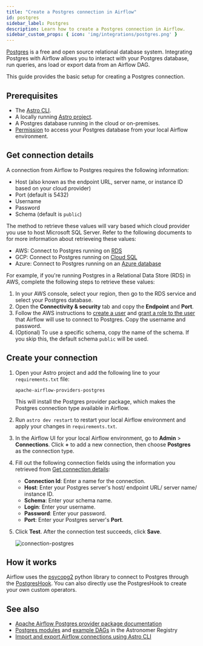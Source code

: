 ```yaml
---
title: "Create a Postgres connection in Airflow"
id: postgres
sidebar_label: Postgres
description: Learn how to create a Postgres connection in Airflow.
sidebar_custom_props: { icon: 'img/integrations/postgres.png' }
---
```


[Postgres](https://www.postgresql.org/) is a free and open source relational database system. Integrating Postgres with Airflow allows you to interact with your Postgres database, run queries, ans load or export data from an Airflow DAG.

This guide provides the basic setup for creating a Postgres connection. 

## Prerequisites

- The [Astro CLI](https://www.astronomer.io/docs/astro/cli/overview).
- A locally running [Astro project](https://www.astronomer.io/docs/astro/cli/get-started-cli).
- A Postgres database running in the cloud or on-premises.
- [Permission](https://www.digitalocean.com/community/tutorials/how-to-use-roles-and-manage-grant-permissions-in-postgresql-on-a-vps-2) to access your Postgres database from your local Airflow environment.

## Get connection details

A connection from Airflow to Postgres requires the following information:

- Host (also known as the endpoint URL, server name, or instance ID based on your cloud provider)
- Port (default is 5432)
- Username 
- Password
- Schema (default is `public`)

The method to retrieve these values will vary based which cloud provider you use to host Microsoft SQL Server. Refer to the following documents to for more information about retrieveing these values:

- AWS: Connect to Postgres running on [RDS](https://docs.aws.amazon.com/AmazonRDS/latest/UserGuide/USER_ConnectToPostgreSQLInstance.html)
- GCP: Connect to Postgres running on [ Cloud SQL](https://cloud.google.com/sql/docs/postgres/connect-instance-local-computer)
- Azure: Connect to Postgres running on an [Azure database](https://learn.microsoft.com/en-us/training/modules/create-connect-to-postgres/4-connect-develop-your-database)

For example, if you're running Postgres in a Relational Data Store (RDS) in AWS, complete the following steps to retrieve these values:

1. In your AWS console, select your region, then go to the RDS service and select your Postgres database.
2. Open the **Connectivity & security** tab and copy the **Endpoint** and **Port**.
3. Follow the AWS instructions to [create a user](https://www.postgresql.org/docs/8.0/sql-createuser.html) and [grant a role to the user](https://www.postgresql.org/docs/current/sql-grant.html) that Airflow will use to connect to Postgres. Copy the username and password.
4. (Optional) To use a specific schema, copy the name of the schema. If you skip this, the default schema `public` will be used.

## Create your connection

1. Open your Astro project and add the following line to your `requirements.txt` file:

    ```
    apache-airflow-providers-postgres
    ```

    This will install the Postgres provider package, which makes the Postgres connection type available in Airflow.

2. Run `astro dev restart` to restart your local Airflow environment and apply your changes in `requirements.txt`.

3. In the Airflow UI for your local Airflow environment, go to **Admin** > **Connections**. Click **+** to add a new connection, then choose **Postgres** as the connection type.

4. Fill out the following connection fields using the information you retrieved from [Get connection details](#get-connection-details):

    - **Connection Id**: Enter a name for the connection.
    - **Host**: Enter your Postgres server's host/ endpoint URL/ server name/ instance ID.
    - **Schema**: Enter your schema name.
    - **Login**: Enter your username.
    - **Password**: Enter your password.
    - **Port**: Enter your Postgres server's **Port**.

5. Click **Test**. After the connection test succeeds, click **Save**.

    ![connection-postgres](/img/examples/connection-postgres.png)

## How it works

Airflow uses the [psycopg2](https://pypi.org/project/psycopg2/) python library to connect to Postgres through the [PostgresHook](https://airflow.apache.org/docs/apache-airflow-providers-postgres/stable/_api/airflow/providers/postgres/hooks/postgres/index.html). You can also directly use the PostgresHook to create your own custom operators.

## See also

- [Apache Airflow Postgres provider package documentation](https://airflow.apache.org/docs/apache-airflow-providers-postgres/stable/index.html)
- [Postgres modules](https://registry.astronomer.io/modules?limit=24&sorts=updatedAt%3Adesc&query=postgres) and [example DAGs](https://registry.astronomer.io/dags?query=postgres) in the Astronomer Registry
- [Import and export Airflow connections using Astro CLI](https://www.astronomer.io/docs/astro/import-export-connections-variables#using-the-astro-cli-local-environments-only)

